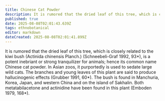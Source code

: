 ```yaml
---
title: Chinese Cat Powder
description: It is rumored that the dried leaf of this tree, which is closely related to the kiwi bush (Actinida chinensis Planch.
published: true
date: 2025-08-08T02:01:43.639Z
tags: ethnobotanical
editor: markdown
dateCreated: 2025-08-08T02:01:41.899Z
---
```


It is rumored that the dried leaf of this tree, which is closely related to the kiwi bush (Actinida chinensis Planch.) (Schneebeli-Graf 1992, 93*), is a potent inebriant or strong tranquilizer for animals; hence its common name Chinese cat powder. In Asian zoos, it purportedly is used to sedate large wild cats. The branches and young leaves of this plant are said to produce hallucinogenic effects (Grubber 1991, 60*). The bush is found in Manchuria, Korea, Japan, and western China and on the island of Sakhalin. Both metatabilacetone and actinidine have been found in this plant (Emboden 1979, 168*).